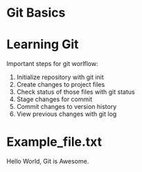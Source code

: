 # Git Basics

# Learning Git

Important steps for git worlflow:

1. Initialize repository with git init
2. Create changes to project files
3. Check status of those files with git status
4. Stage changes for commit
5. Commit changes to version history
6. View previous changes with git log

# Example_file.txt

Hello World, Git is Awesome.
